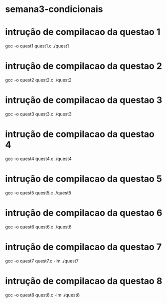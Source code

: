 # semana3-condicionais

# intrução de compilacao da questao 1
gcc -o quest1 quest1.c
./quest1

# intrução de compilacao da questao 2
gcc -o quest2 quest2.c
./quest2

# intrução de compilacao da questao 3
gcc -o quest3 quest3.c
./quest3

# intrução de compilacao da questao 4
gcc -o quest4 quest4.c
./quest4

# intrução de compilacao da questao 5
gcc -o quest5 quest5.c
./quest5

# intrução de compilacao da questao 6
gcc -o quest6 quest6.c
./quest6

# intrução de compilacao da questao 7
gcc -o quest7 quest7.c -lm
./quest7

# intrução de compilacao da questao 8
gcc -o quest8 quest8.c -lm
./quest8